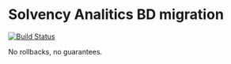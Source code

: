 # Solvency Analitics BD migration

[![Build Status](https://travis-ci.com/andraskohlmann/solvency-analitics-db-migration.svg?branch=master)](https://travis-ci.com/andraskohlmann/solvency-analitics-db-migration)


No rollbacks, no guarantees.